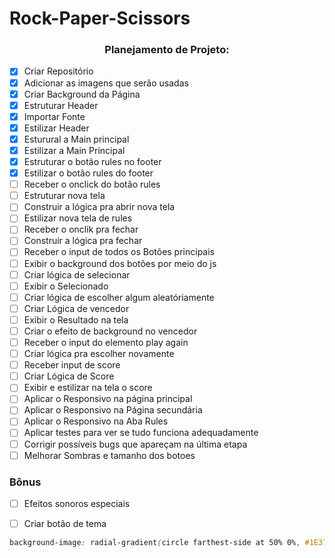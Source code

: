 # Rock-Paper-Scissors


<div  align="center">

### Planejamento de Projeto:

</div>

- [X] Criar Repositório
- [X] Adicionar as imagens que serão usadas
- [X] Criar Background da Página
- [X] Estruturar Header
- [X] Importar Fonte
- [X] Estilizar Header
- [X] Esturural a Main principal
- [X] Estilizar a Main Principal
- [X] Estruturar o botão rules no footer
- [X] Estilizar o botão rules do footer
- [ ] Receber o onclick do botão rules 
- [ ] Estruturar nova tela
- [ ] Construir a lógica pra abrir nova tela
- [ ] Estilizar nova tela de rules
- [ ] Receber o onclik pra fechar
- [ ] Construir a lógica pra fechar 
- [ ] Receber o input de todos os Botões principais
- [ ] Exibir o background dos botões por meio do js
- [ ] Criar lógica de selecionar
- [ ] Exibir o Selecionado
- [ ] Criar lógica de escolher algum aleatóriamente
- [ ] Criar Lógica de vencedor
- [ ] Exibir o Resultado na tela
- [ ] Criar o efeito de background no vencedor
- [ ] Receber o input do elemento play again
- [ ] Criar lógica pra escolher novamente
- [ ] Receber input de score
- [ ] Criar Lógica de Score
- [ ] Exibir e estilizar na tela o score
- [ ] Aplicar o Responsivo na página principal
- [ ] Aplicar o Responsivo na Página secundária
- [ ] Aplicar o Responsivo na Aba Rules
- [ ] Aplicar testes para ver se tudo funciona adequadamente
- [ ] Corrigir possíveis bugs que apareçam na última etapa
- [ ] Melhorar Sombras e tamanho dos botoes 

### Bônus

- [ ] Efeitos sonoros especiais
- [ ] Criar botão de tema


~~~~~~css
background-image: radial-gradient(circle farthest-side at 50% 0%, #1E3756 10%, #131637 100%);
~~~~~~